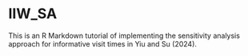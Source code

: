# IIW_SA
This is an R Markdown tutorial of implementing the sensitivity analysis approach for informative visit times in Yiu and Su (2024).
